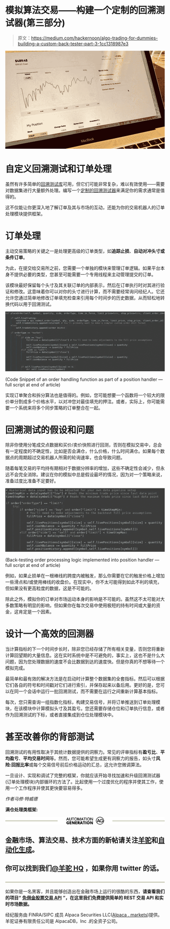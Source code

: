 # 模拟算法交易——构建一个定制的回溯测试器(第三部分)

> 原文：<https://medium.com/hackernoon/algo-trading-for-dummies-building-a-custom-back-tester-part-3-1cc1318987e3>

![](img/9146913fde938dd3a794ebaa6b456b33.png)

# 自定义回溯测试和订单处理

虽然有许多简单的[回溯测试库](https://hackernoon.com/tagged/backtesting-libraries)可用，但它们可能非常复杂，难以有效使用——需要对数据集进行大量额外处理。编写一个[定制的回溯测试器](https://hackernoon.com/tagged/custom-back-tester)来满足你的需求通常是值得的。

这不仅能让你更深入地了解订单及其与市场的互动，还能为你的交易机器人的订单处理模块提供框架。

# 订单处理

主动交易策略的关键之一是处理更高级的订单类型，如**追踪止损**、**自动对冲头寸或条件订单**。

为此，在提交给交易所之前，您需要一个单独的模块来管理订单逻辑。如果平台本身不提供必要的类型，您甚至可能需要一个专用线程来主动管理提交的订单。

该模块最好保留每个头寸及其关联订单的内部表示，然后在订单执行时对其进行验证和修改。这意味着你可以对你的头寸进行计算，而不需要经常询问经纪人。它还允许您通过简单地修改订单填充检查来引用每个时间步的历史数据，从而轻松地转换代码以用于回溯测试。

![](img/c2a2ead435a0390aa5572858926a90d6.png)

(Code Snippet of an order handling function as part of a position handler — full script at end of article)

实现订单聚合和拆分算法也是值得的。例如，您可能想要一个函数将一个较大的限价单分割成多个价格水平，以对冲您对最佳填充的押注。或者，实际上，你可能需要一个系统来将多个同步策略的订单整合在一起。

# 回溯测试的假设和问题

除非你使用分笔成交点数据和买价/卖价快照进行回测，否则在模拟交易中，总会有一定程度的不确定性，比如是否会满仓，什么价格，什么时间满仓。如果每个数据点的周期超过交易机器人所需的轮询速率，也会导致问题。

随着每笔交易的平均持有期相对于数据分辨率的增加，这些不确定性会减少，但永远不会完全消除。建议在你的模拟中总是假设最坏的情况，因为对一个策略来说，准备过度比准备不足要好。

![](img/4f5beb80e082596dfe8a6ad28c5817c5.png)

(Back-testing order processing logic implemented into position handler — full script at end of article)

例如，如果止损单在一根棒线的跨度内被触发，那么你需要在它的触发价格上增加一些滑点和/或使用棒线的收盘价。在现实中，你不太可能得到如此不利的填充，但如果没有更高粒度的数据，这是不可能的。

除此之外，模拟你的订单对市场运动本身的影响是不可能的。虽然这不太可能对大多数策略有明显的影响，但如果你在每次交易中使用极短的持有时间或大量的资金，这肯定是一个因素。

# 设计一个高效的回测器

当计算指标的下一个时间步长时，除非您已经存储了所有相关变量，否则您将重新计算回望期的大量信息。这在实时系统中是不可避免的，事实上，这也不是什么大问题，因为您处理数据的速度不会比数据到达的速度快。但是你真的不想等待一个模拟完成。

最简单和最有效的解决方法是在启动时计算整个数据集的全套指标。然后可以根据它们各自的符号和时间戳对它们进行索引，并保存起来以备后用。更好的是，您可以在同一个会话中运行一批回溯测试，而不需要在运行之间重新计算基本指标。

每次，您只需查询一组指数化指标，构建交易信号，并将订单推送到订单处理模块，在该模块中计算模拟头寸及其盈亏。您还需要存储仓位和订单执行信息，或者作为回溯测试的下标，或者直接集成到仓位处理模块中。

# 甚至改善你的背部测试

回溯测试的有用性取决于其统计数据提供的洞察力。常见的评审指标有**盈亏比**、**平均盈亏**、**平均交易时间**等。然而，您可能希望生成更有洞察力的报告，如头寸**风险:回报比率**或每个交易信号前后价格运动的汇总，这允许您微调算法。

一旦设计、实现和调试了完整的框架，你就应该开始寻找加速和升级回溯测试器(订单处理模块)内部循环的方法了。比起使用一个过度优化的程序并使其工作，使用一个工作程序并使其更快要容易得多。

*作者马修·特威德*

**满仓处理类框架:**

[![](img/4d7d212ef68dd071daeaae0916d72f65.png)](https://medium.com/automation-generation)

## 金融市场、算法交易、技术方面的新帖请关注[羊驼](/@alpacahq)和[自动化生成](https://medium.com/automation-generation)。

## 你可以找到我们[@羊驼 HQ](https://twitter.com/AlpacaHQ) ，如果你用 twitter 的话。

[![](img/cdfe4e1b3df7ff7b28e2474ff8dfef1d.png)](https://medium.com/automation-generation)

如果你是一名黑客，并且能够创造出在金融市场上运行的很酷的东西，**请查看我们的项目“** [**免佣金股票交易 API**](https://alpaca.markets/?utm_source=medium&utm_medium=blog&utm_campaign=strategy_list&utm_content=part1) **”，在这里我们免费提供简单的 REST 交易 API 和实时市场数据。**

经纪服务由 FINRA/SIPC 成员 Alpaca Securities LLC([Alpaca . markets](https://alpaca.markets/?utm_source=medium&utm_medium=blog&utm_campaign=strategy_list&utm_content=part1))提供。羊驼证券有限责任公司是 AlpacaDB，Inc .的全资子公司。